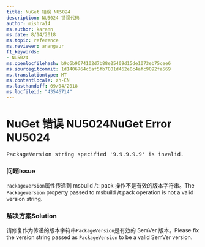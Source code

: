 ```yaml
---
title: NuGet 错误 NU5024
description: NU5024 错误代码
author: mishra14
ms.author: karann
ms.date: 8/14/2018
ms.topic: reference
ms.reviewer: anangaur
f1_keywords:
- NU5024
ms.openlocfilehash: b9c6b9674102d7b88e25409d15de1073eb75cee6
ms.sourcegitcommit: 1d1406764c6af5fb7801d462e0c4afc9092fa569
ms.translationtype: MT
ms.contentlocale: zh-CN
ms.lasthandoff: 09/04/2018
ms.locfileid: "43546714"
---
```

# <a name="nuget-error-nu5024"></a><span data-ttu-id="dc951-103">NuGet 错误 NU5024</span><span class="sxs-lookup"><span data-stu-id="dc951-103">NuGet Error NU5024</span></span>
<pre>PackageVersion string specified '9.9.9.9.9' is invalid.</pre>

### <a name="issue"></a><span data-ttu-id="dc951-104">问题</span><span class="sxs-lookup"><span data-stu-id="dc951-104">Issue</span></span>

<span data-ttu-id="dc951-105">`PackageVersion`属性传递到 msbuild /t: pack 操作不是有效的版本字符串。</span><span class="sxs-lookup"><span data-stu-id="dc951-105">The `PackageVersion` property passed to msbuild /t:pack operation is not a valid version string.</span></span>


### <a name="solution"></a><span data-ttu-id="dc951-106">解决方案</span><span class="sxs-lookup"><span data-stu-id="dc951-106">Solution</span></span>

<span data-ttu-id="dc951-107">请修复作为传递的版本字符串`PackageVersion`是有效的 SemVer 版本。</span><span class="sxs-lookup"><span data-stu-id="dc951-107">Please fix the version string passed as `PackageVersion` to be a valid SemVer version.</span></span>

